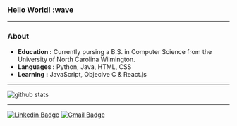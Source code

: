 ### Hello World! :wave

----------------------------------------------------------------------------
### About
-  **Education :** Currently pursing a B.S. in Computer Science from
the University of North Carolina Wilmington.
-  **Languages :** Python, Java, HTML, CSS
-  **Learning :** JavaScript, Objecive C & React.js

-------------------------------------------------------------------------------------------------------------------

![github stats](https://github-readme-stats.vercel.app/api?username=iamclements&show_icons=true&theme=algolia&count_private=true)

-------------------------------------------------------------------------------------------------------------------

[![Linkedin Badge](https://img.shields.io/badge/-Daniel_Clements-blue?style=flat-square&logo=Linkedin&logoColor=white&link=https://www.linkedin.com/in/daniel-clements-26476313a//)](https://www.linkedin.com/in/daniel-clements-26476313a/) [![Gmail Badge](https://img.shields.io/badge/-daniel@clements.tech-c14438?style=flat-square&logo=Gmail&logoColor=white&link=mailto:daniel@clements.tech)](mailto:daniel@clements.tech)

